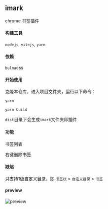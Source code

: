 ## imark 

chrome 书签插件

#### 构建工具

`nodejs`, `vitejs`, `yarn`

#### 依赖

`bulma`css

#### 开始使用

克隆本仓库，进入项目文件夹，运行以下命令：

`yarn` 

`yarn build` 

`dist`目录下会生成`imark`文件夹即插件

#### 功能

书签列表

右键删除书签

#### 缺陷

只支持1级自定义目录，即 `书签栏` > `自定义目录` > `书签`

#### preview

![preview](https://vkceyugu.cdn.bspapp.com/VKCEYUGU-b1ebbd3c-ca49-405b-957b-effe60782276/8eb2c8d8-3aa8-4f48-bdd4-ec9e08c4f7ae.png)
